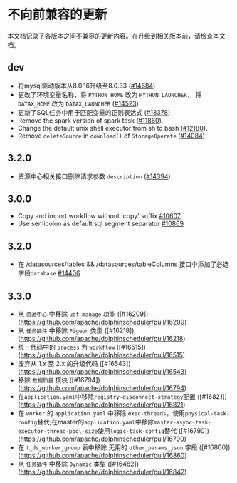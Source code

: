 # 不向前兼容的更新

本文档记录了各版本之间不兼容的更新内容。在升级到相关版本前，请检查本文档。

## dev

* 将mysql驱动版本从8.0.16升级至8.0.33 ([#14684](https://github.com/apache/dolphinscheduler/pull/14684))
* 更改了环境变量名称，将 `PYTHON_HOME` 改为 `PYTHON_LAUNCHER`， 将 `DATAX_HOME` 改为 `DATAX_LAUNCHER` ([#14523](https://github.com/apache/dolphinscheduler/pull/14523))
* 更新了SQL任务中用于匹配变量的正则表达式 ([#13378](https://github.com/apache/dolphinscheduler/pull/13378))
* Remove the spark version of spark task ([#11860](https://github.com/apache/dolphinscheduler/pull/11860)).
* Change the default unix shell executor from sh to bash ([#12180](https://github.com/apache/dolphinscheduler/pull/12180)).
* Remove `deleteSource` in `download()` of `StorageOperate` ([#14084](https://github.com/apache/dolphinscheduler/pull/14084))

## 3.2.0

* 资源中心相关接口删除请求参数 `description` ([#14394](https://github.com/apache/dolphinscheduler/pull/14394))

## 3.0.0

* Copy and import workflow without 'copy' suffix [#10607](https://github.com/apache/dolphinscheduler/pull/10607)
* Use semicolon as default sql segment separator [#10869](https://github.com/apache/dolphinscheduler/pull/10869)

## 3.2.0

* 在 /datasources/tables && /datasources/tableColumns 接口中添加了必选字段`database` [#14406](https://github.com/apache/dolphinscheduler/pull/14406)

## 3.3.0

* 从 `资源中心` 中移除 `udf-manage` 功能 ([#16209])(https://github.com/apache/dolphinscheduler/pull/16209)
* 从 `任务插件` 中移除 `Pigeon` 类型 ([#16218])(https://github.com/apache/dolphinscheduler/pull/16218)
* 统一代码中的 `process` 为 `workflow` ([#16515])(https://github.com/apache/dolphinscheduler/pull/16515)
* 废弃从 1.x 至 2.x 的升级代码  ([#16543])(https://github.com/apache/dolphinscheduler/pull/16543)
* 移除 `数据质量` 模块  ([#16794])(https://github.com/apache/dolphinscheduler/pull/16794)
* 在`application.yaml`中移除`registry-disconnect-strategy`配置 ([#16821])(https://github.com/apache/dolphinscheduler/pull/16821)
* 在 `worker` 的 `application.yaml` 中移除 `exec-threads`，使用`physical-task-config`替代;在master的`application.yaml`中移除`master-async-task-executor-thread-pool-size`使用`logic-task-config`替代 ([#16790])(https://github.com/apache/dolphinscheduler/pull/16790)
* 在 `t_ds_worker_group` 表中移除 无用的 `other_params_json` 字段 ([#16860])(https://github.com/apache/dolphinscheduler/pull/16860)
* 从 `任务插件` 中移除 `Dynamic` 类型 ([#16482])(https://github.com/apache/dolphinscheduler/pull/16842)

